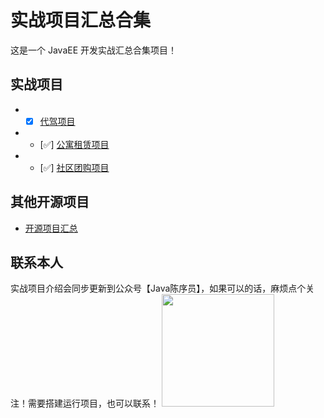 # 实战项目汇总合集

这是一个 JavaEE 开发实战汇总合集项目！

## 实战项目

- - [x] [代驾项目]()
- - [✅] [公寓租赁项目]()
- - [✅] [社区团购项目]()

## 其他开源项目

- [开源项目汇总](https://github.com/chenyl8848/great-open-source-project)

## 联系本人
实战项目介绍会同步更新到公众号【Java陈序员】，如果可以的话，麻烦点个关注！需要搭建运行项目，也可以联系！
<img align="" height="180px" src="https://chen-coding.oss-cn-shenzhen.aliyuncs.com/%E5%85%AC%E4%BC%97%E5%8F%B7.png" />
